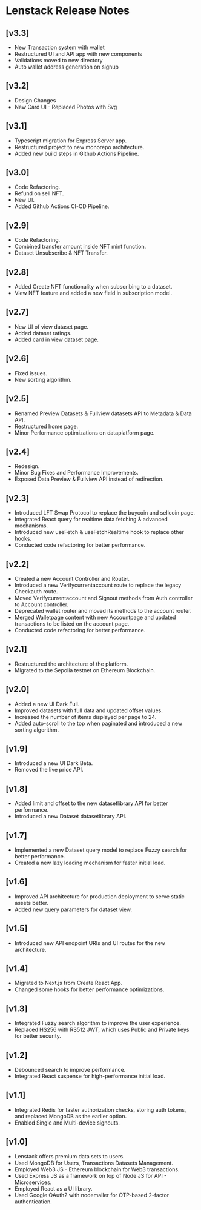 # Lenstack Release Notes

## [v3.3]
* New Transaction system with wallet
* Restructured UI and API app with new components
* Validations moved to new directory
* Auto wallet address generation on signup

## [v3.2]
* Design Changes
* New Card UI - Replaced Photos with Svg

## [v3.1]
* Typescript migration for Express Server app.
* Restructured project to new monorepo architecture.
* Added new build steps in Github Actions Pipeline.

## [v3.0]
* Code Refactoring.
* Refund on sell NFT.
* New UI.
* Added Github Actions CI-CD Pipeline.

## [v2.9]
* Code Refactoring.
* Combined transfer amount inside NFT mint function.
* Dataset Unsubscribe & NFT Transfer.

## [v2.8]
* Added Create NFT functionality when subscribing to a dataset.
* View NFT feature and added a new field in subscription model.

## [v2.7]
* New UI of view dataset page.
* Added dataset ratings.
* Added card in view dataset page.

## [v2.6]
* Fixed issues.
* New sorting algorithm.

## [v2.5]
* Renamed Preview Datasets & Fullview datasets API to Metadata & Data API.
* Restructured home page.
* Minor Performance optimizations on dataplatform page.

## [v2.4]
* Redesign.
* Minor Bug Fixes and Performance Improvements.
* Exposed Data Preview & Fullview API instead of redirection.

## [v2.3]
* Introduced LFT Swap Protocol to replace the buycoin and sellcoin page.
* Integrated React query for realtime data fetching & advanced mechanisms.
* Introduced new useFetch & useFetchRealtime hook to replace other hooks.
* Conducted code refactoring for better performance.

## [v2.2]
* Created a new Account Controller and Router.
* Introduced a new Verifycurrentaccount route to replace the legacy Checkauth route.
* Moved Verifycurrentaccount and Signout methods from Auth controller to Account controller.
* Deprecated wallet router and moved its methods to the account router.
* Merged Walletpage content with new Accountpage and updated transactions to be listed on the account page.
* Conducted code refactoring for better performance.

## [v2.1]
* Restructured the architecture of the platform.
* Migrated to the Sepolia testnet on Ethereum Blockchain.

## [v2.0]
* Added a new UI Dark Full.
* Improved datasets with full data and updated offset values.
* Increased the number of items displayed per page to 24.
* Added auto-scroll to the top when paginated and introduced a new sorting algorithm.

## [v1.9]
* Introduced a new UI Dark Beta.
* Removed the live price API.

## [v1.8]
* Added limit and offset to the new datasetlibrary API for better performance.
* Introduced a new Dataset datasetlibrary API.

## [v1.7]
* Implemented a new Dataset query model to replace Fuzzy search for better performance.
* Created a new lazy loading mechanism for faster initial load.

## [v1.6]
* Improved API architecture for production deployment to serve static assets better.
* Added new query parameters for dataset view.

## [v1.5]
* Introduced new API endpoint URIs and UI routes for the new architecture.

## [v1.4]
* Migrated to Next.js from Create React App.
* Changed some hooks for better performance optimizations.

## [v1.3]
* Integrated Fuzzy search algorithm to improve the user experience.
* Replaced HS256 with RS512 JWT, which uses Public and Private keys for better security.

## [v1.2]
* Debounced search to improve performance.
* Integrated React suspense for high-performance initial load.

## [v1.1]
* Integrated Redis for faster authorization checks, storing auth tokens, and replaced MongoDB as the earlier option.
* Enabled Single and Multi-device signouts.

## [v1.0]
* Lenstack offers premium data sets to users.
* Used MongoDB for Users, Transactions Datasets Management.
* Employed Web3 JS - Ethereum blockchain for Web3 transactions.
* Used Express JS as a framework on top of Node JS for API - Microservices.
* Employed React as a UI library.
* Used Google OAuth2 with nodemailer for OTP-based 2-factor authentication.
